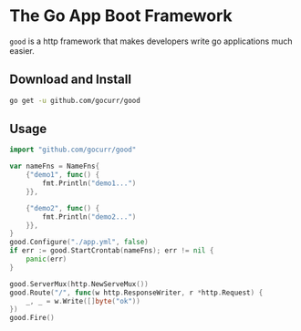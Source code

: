 # The Go App Boot Framework

`good` is a http framework that makes developers write go applications much easier.

## Download and Install
```bash
go get -u github.com/gocurr/good
```

## Usage

```go
import "github.com/gocurr/good"
```

```go
var nameFns = NameFns{
	{"demo1", func() {
		fmt.Println("demo1...")
	}},

	{"demo2", func() {
		fmt.Println("demo2...")
	}},
}
good.Configure("./app.yml", false)
if err := good.StartCrontab(nameFns); err != nil {
    panic(err)
}

good.ServerMux(http.NewServeMux())
good.Route("/", func(w http.ResponseWriter, r *http.Request) {
    _, _ = w.Write([]byte("ok"))
})
good.Fire()
```